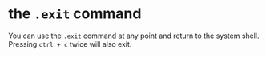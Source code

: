 # the `.exit` command
You can use the `.exit` command at any point and return to the system shell. Pressing `ctrl + c` twice will also exit.